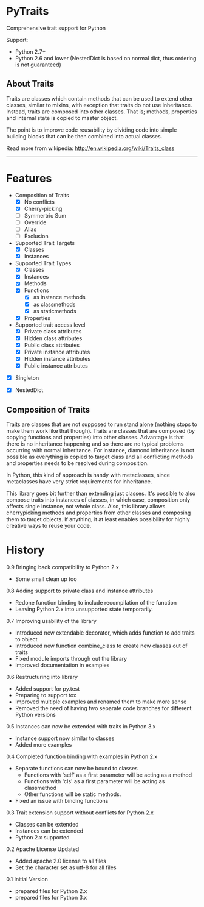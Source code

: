 PyTraits
========

Comprehensive trait support for Python

Support:
  * Python 2.7+
  * Python 2.6 and lower (NestedDict is based on normal dict,
                          thus ordering is not guaranteed)

About Traits
------------

Traits are classes which contain methods that can be used to extend
other classes, similar to mixins, with exception that traits do not use
inheritance. Instead, traits are composed into other classes. That is;
methods, properties and internal state is copied to master object.

The point is to improve code reusability by dividing code into simple
building blocks that can be then combined into actual classes.

Read more from wikipedia: http://en.wikipedia.org/wiki/Traits_class

----------------------------------------------------------------

Features
========
 - Composition of Traits
    - [X] No conflicts
    - [X] Cherry-picking
    - [ ] Symmertric Sum
    - [ ] Override
    - [ ] Alias
    - [ ] Exclusion
 - Supported Trait Targets
    - [X] Classes
    - [X] Instances
 - Supported Trait Types
    - [X] Classes
    - [X] Instances
    - [X] Methods
    - [X] Functions
      - [X] as instance methods
      - [X] as classmethods
      - [X] as staticmethods
    - [X] Properties
 - Supported trait access level
      - [X] Private class attributes
      - [X] Hidden class attributes
      - [X] Public class attributes
      - [X] Private instance attributes
      - [X] Hidden instance attributes
      - [X] Public instance attributes
 - [X] Singleton
 - [X] NestedDict


Composition of Traits
---------------------

Traits are classes that are not supposed to run stand alone (nothing stops to make them work
like that though). Traits are classes that are composed (by copying functions and properties)
into other classes. Advantage is that there is no inheritance happening and so there are no
typical problems occurring with normal inheritance. For instance, diamond inheritance is not
possible as everything is copied to target class and all conflicting methods and properties
needs to be resolved during composition.

In Python, this kind of approach is handy with metaclasses, since metaclasses have very strict
requirements for inheritance.

This library goes bit further than extending just classes. It's possible to also compose traits
into instances of classes, in which case, composition only affects single instance, not whole
class. Also, this library allows cherrypicking methods and properties from other classes and
composing them to target objects. If anything, it at least enables possibility for highly
creative ways to reuse your code.


History
=======

0.9 Bringing back compatibility to Python 2.x
  - Some small clean up too

0.8 Adding support to private class and instance attributes
  - Redone function binding to include recompilation of the function
  - Leaving Python 2.x into unsupported state temporarily.

0.7 Improving usability of the library
  - Introduced new extendable decorator, which adds function to add traits to object
  - Introduced new function combine_class to create new classes out of traits
  - Fixed module imports through out the library
  - Improved documentation in examples

0.6 Restructuring into library
  - Added support for py.test
  - Preparing to support tox
  - Improved multiple examples and renamed them to make more sense
  - Removed the need of having two separate code branches for different Python versions

0.5 Instances can now be extended with traits in Python 3.x
  - Instance support now similar to classes
  - Added more examples

0.4 Completed function binding with examples in Python 2.x
  - Separate functions can now be bound to classes
    - Functions with 'self' as a first parameter will be acting as a method
    - Functions with 'cls' as a first parameter will be acting as classmethod
    - Other functions will be static methods.
  - Fixed an issue with binding functions

0.3 Trait extension support without conflicts for Python 2.x
  - Classes can be extended
  - Instances can be extended
  - Python 2.x supported

0.2 Apache License Updated
  - Added apache 2.0 license to all files
  - Set the character set as utf-8 for all files

0.1 Initial Version
  - prepared files for Python 2.x
  - prepared files for Python 3.x
